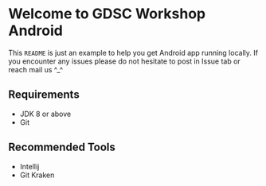 # Welcome to GDSC Workshop Android
This `README` is just an example to help you get Android app running locally. 
If you encounter any issues please
do not hesitate to post in Issue tab or reach mail us ^_^
## Requirements
- JDK 8 or above
- Git
## Recommended Tools
- Intellij
- Git Kraken